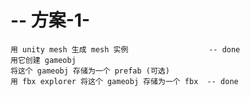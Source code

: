 
# -- 方案-1-
    用 unity mesh 生成 mesh 实例                  -- done
    用它创建 gameobj
    将这个 gameobj 存储为一个 prefab (可选)
    用 fbx explorer 将这个 gameobj 存储为一个 fbx  -- done























